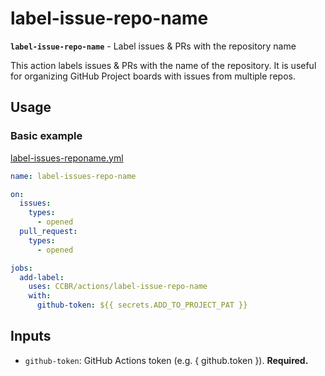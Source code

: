 # label-issue-repo-name

**`label-issue-repo-name`** - Label issues & PRs with the repository
name

This action labels issues & PRs with the name of the repository. It is
useful for organizing GitHub Project boards with issues from multiple
repos.

## Usage

### Basic example

[label-issues-reponame.yml](/examples/label-issues-repo-name.yml)

```yaml
name: label-issues-repo-name

on:
  issues:
    types:
      - opened
  pull_request:
    types:
      - opened

jobs:
  add-label:
    uses: CCBR/actions/label-issue-repo-name
    with:
      github-token: ${{ secrets.ADD_TO_PROJECT_PAT }}
```

## Inputs

- `github-token`: GitHub Actions token (e.g. { github.token }).
  **Required.**

